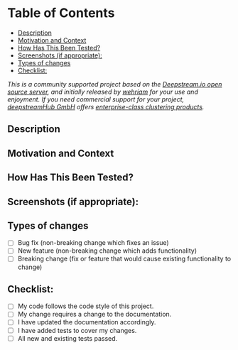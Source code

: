 <h1>Table of Contents</h1>

- [Description](#description)
- [Motivation and Context](#motivation-and-context)
- [How Has This Been Tested?](#how-has-this-been-tested)
- [Screenshots (if appropriate):](#screenshots-if-appropriate)
- [Types of changes](#types-of-changes)
- [Checklist:](#checklist)

*This is a community supported project based on the [Deepstream.io open source server](https://github.com/deepstreamIO/deepstream.io), and initially released by [wehriam](https://github.com/wehriam) for your use and enjoyment. If you need commercial support for your project, [deepstreamHub GmbH](https://deepstreamhub.com/) offers [enterprise-class clustering products](https://deepstreamhub.com/enterprise/).*

## Description
<!--- Provide a general summary of your changes in the Title above -->

## Motivation and Context
<!--- Why is this change required? What problem does it solve? -->
<!--- If it fixes an open issue, please link to the issue here. -->

## How Has This Been Tested?
<!--- Please describe in detail how you tested your changes. -->
<!--- Include details of your testing environment, and the tests you ran to -->
<!--- see how your change affects other areas of the code, etc. -->

## Screenshots (if appropriate):

## Types of changes
<!--- What types of changes does your code introduce? Put an `x` in all the boxes that apply: -->
- [ ] Bug fix (non-breaking change which fixes an issue)
- [ ] New feature (non-breaking change which adds functionality)
- [ ] Breaking change (fix or feature that would cause existing functionality to change)

## Checklist:
<!--- Go over all the following points, and put an `x` in all the boxes that apply. -->
<!--- If you're unsure about any of these, don't hesitate to ask. We're here to help! -->
- [ ] My code follows the code style of this project.
- [ ] My change requires a change to the documentation.
- [ ] I have updated the documentation accordingly.
- [ ] I have added tests to cover my changes.
- [ ] All new and existing tests passed.
